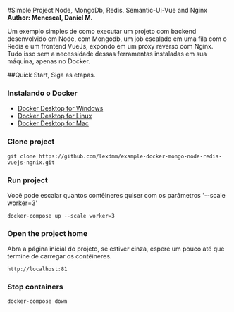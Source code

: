 #Simple Project Node, MongoDb, Redis, Semantic-Ui-Vue and Nginx 
**Author: Menescal, Daniel M.**

Um exemplo simples de como executar um projeto com backend desenvolvido em Node, com Mongodb, um job escalado em uma fila com o Redis e um frontend VueJs, expondo em um proxy reverso com Nginx. Tudo isso sem a necessidade dessas ferramentas instaladas em sua máquina, apenas no Docker.

##Quick Start, Siga as etapas.

### Instalando o Docker
* [Docker Desktop for Windows](https://docs.docker.com/docker-for-windows/install/)
* [Docker Desktop for Linux](https://docs.docker.com/install/linux/docker-ce/ubuntu/)	
* [Docker Desktop for Mac](https://docs.docker.com/docker-for-mac/install/)	

### Clone project 
```
git clone https://github.com/lexdmm/example-docker-mongo-node-redis-vuejs-ngnix.git
```

### Run project
Você pode escalar quantos contêineres quiser com os parâmetros '--scale worker=3'
```
docker-compose up --scale worker=3
```

### Open the project home
Abra a página inicial do projeto, se estiver cinza, espere um pouco até que termine de carregar os contêineres.
```
http://localhost:81
```

### Stop containers
```
docker-compose down
```



